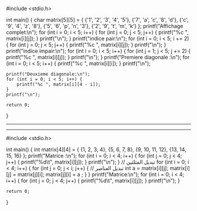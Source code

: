 #include <stdio.h>

int main() {
    char matrix[5][5] = {
        {'1', '2', '3', '4', '5'},
        {'7', 'a', 'c', '8', 'd'},
        {'c', '9', '4', 'z', '8'},
        {'5', '6', 'p', 'n', '3'},
        {'2', '9', 't', 'm', 'k'}
    };
    printf("Affichage complet:\n");
    for (int i = 0; i < 5; i++) {
        for (int j = 0; j < 5; j++) {
            printf("%c ", matrix[i][j]);
        }
        printf("\n");
    }
    printf("indice pair:\n");
    for (int i = 0; i < 5; i += 2) { 
        for (int j = 0; j < 5; j++) {
            printf("%c ", matrix[i][j]);
        }
        printf("\n");
    }
    printf("indice impair:\n");
    for (int i = 0; i < 5; i++) {
        for (int j = 1; j < 5; j += 2) { 
            printf("%c ", matrix[i][j]);
        }
        printf("\n");
    }
    printf("Premiere diagonale :\n");
    for (int i = 0; i < 5; i++) {
        printf("%c ", matrix[i][i]);
    }
    printf("\n");
    
    printf("Deuxieme diagonale:\n");
    for (int i = 0; i < 5; i++) {
        printf("%c ", matrix[i][4 - i]);
    }
    printf("\n");

    return 0;
}



---------------------------------------------------
---------------------------------------------------
#include <stdio.h>

int main() {
    int matrix[4][4] = {
        {1, 2, 3, 4},
        {5, 6, 7, 8},
        {9, 10, 11, 12},
        {13, 14, 15, 16}
    };
    printf("Matrice :\n");
    for (int i = 0; i < 4; i++) {
        for (int j = 0; j < 4; j++) {
            printf("%d\t", matrix[i][j]);
        }
        printf("\n");
    }
    // نبديل المثلثين
    for (int i = 0; i < 4; i++) {
        for (int j = 0; j < i; j++) { 
            // تبديل العناصر
            int a = matrix[i][j];
            matrix[i][j] = matrix[j][i];
            matrix[j][i] = a ;
        }
    }
    printf("Matrice:\n");
    for (int i = 0; i < 4; i++) {
        for (int j = 0; j < 4; j++) {
            printf("%d\t", matrix[i][j]);
        }
        printf("\n");
    }
    

    return 0;
}

